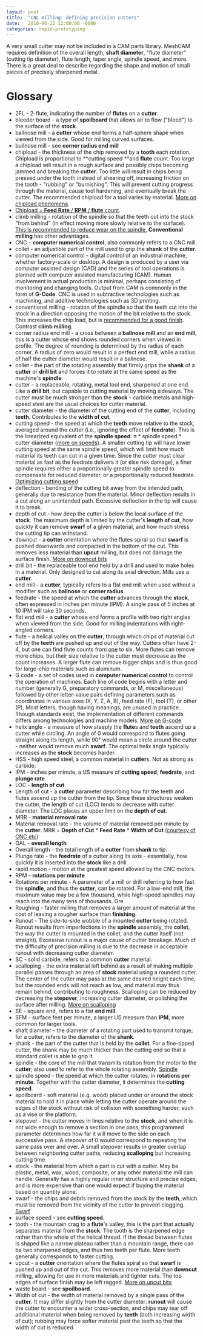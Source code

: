 ```yaml
---
layout: post
title:  "CNC milling: defining precision cutters"
date:   2016-06-22 12:00:00 -0600
categories: rapid-prototyping
---
```

A very small cutter may not be included in a CAM parts library. MeshCAM requires definition of the overall length, **shaft diameter**, "flute diameter" (cutting tip diameter), flute length, taper angle, spindle speed, and more. There is a great deal to describe regarding the shape and motion of small pieces of precisely sharpened metal.
# Glossary
- 2FL - 2-flute, indicating the number of **flutes** on a **cutter**.
- bleeder board - a type of **spoilboard** that allows air to flow ("bleed") to the surface of the **stock**.
- ballnose mill - a **cutter** whose end forms a half-sphere shape when viewed from the side. Good for milling curved surfaces.
- bullnose mill - see **corner radius end mill**
- chipload - the thickness of the chip removed by a **tooth** each rotation. Chipload is proportional to **cutting speed **and **flute** count. Too large a chipload will result in a rough surface and possibly chips becoming jammed and breaking the **cutter**. Too little will result in chips being pressed under the tooth instead of shearing off, increasing friction on the tooth - "rubbing" or "burnishing". This will prevent cutting progress through the material, cause tool hardening, and eventually break the cutter. The recommended chipload for a tool varies by material. [More on chipload phenomena](http://www.cnccookbook.com/CCCNCMillFeedsSpeedsBasics2.htm).
 - [Chipload = **Feed Rate** / **RPM** / **flute** count](https://www.onsrud.com/xdoc/feedspeeds).
- climb milling - rotation of the spindle so that the teeth cut into the stock "from behind" (in effect moving more slowly relative to the surface). [This is recommended to reduce wear on the spindle.](http://www.cnccookbook.com/CCCNCMillFeedsSpeedsClimbConventional.htm) **Conventional milling** has other advantages.
- CNC - **computer numerical control**, also commonly refers to a CNC mill.
- collet - an adjustible part of the mill used to grip the **shank** of the **cutter**.
- computer numerical control - digital control of an industrial machine, whether factory-scale or desktop. A design is produced by a user via computer assisted design (CAD) and the series of tool operations is planned with computer assisted manufacturing (CAM). Human involvement in actual production is minimal, perhaps consisting of monitoring and changing tools. Output from CAM is commonly in the form of **G-Code**. CNC is used in subtractive technologies such as machining, and additive technologies such as 3D printing.
- conventional milling - rotation of the spindle so that the teeth cut into the stock in a direction opposing the motion of the bit relative to the stock. This increases the chip load, but is [recommended for a good finish](http://www.cnccookbook.com/CCCNCMillFeedsSpeedsClimbConventional.htm). Contrast **climb milling**.
- corner radius end mill - a cross between a **ballnose mill** and an **end mill**, this is a cutter whose end shows rounded corners when viewed in profile. The degree of rounding is determined by the radius of each corner. A radius of zero would result in a perfect end mill, while a radius of half the cutter diameter would result in a ballnose.
- collet - the part of the rotating assembly that firmly grips the **shank** of a **cutter** or **drill bit** and forces it to rotate at the same speed as the machine's **spindle**.
- cutter - a replaceable, rotating, metal tool end, sharpened at one end. Like a **drill bit**, but capable to cutting material by moving sideways. The cutter must be much stronger than the **stock** - carbide metals and high-speed steel are the usual choices for cutter material.
- cutter diameter - the diameter of the cutting end of the **cutter**, including **teeth**. Contributes to the **width of cut**.
- cutting speed - the speed at which the **teeth** move relative to the stock, averaged around the cutter (i.e., ignoring the effect of **feedrate**). This is the linearized equivalent of the **spindle speed**: π * spindle speed * cutter diameter ([more on speeds](https://en.wikipedia.org/wiki/Speeds_and_feeds)). A smaller cutting tip will have lower cutting speed at the same spindle speed, which will limit how much material its teeth can cut in a given time. Since the cutter must clear material as fast as the feedrate delivers it (or else risk damage), a finer spindle requires either a proportionally greater spindle speed to compensate for reduced diameter, or a proportionally reduced feedrate. [Optimizing cutting speed](http://www.cnccookbook.com/CCCNCMillFeedsSpeedsBasics.htm)
- deflection - bending of the cutting bit away from the intended path, generally due to resistance from the material. Minor deflection results in a cut along an unintended path. Excessive deflection in the tip will cause it to break.
- depth of cut - how deep the cutter is below the local surface of the **stock**. The maximum depth is limited by the cutter's **length of cut**, how quickly it can remove **swarf** of a given material, and how much stress the cutting tip can withstand.
- downcut - a **cutter** orientation where the flutes spiral so that **swarf** is pushed downwards and compacted in the bottom of the cut. This removes less material than **upcut** milling, but does not damage the surface finish. [More on downcut bits](http://hobbymilling.com/up-cut-vs-down-cut-router-bits/)
- drill bit - the replaceable tool end held by a drill and used to make holes in a material. Only designed to cut along its axial direction. Mills use a **cutter**.
- end mill - a **cutter**, typically refers to a flat end mill when used without a modifier such as **ballnose** or **corner radius**.
- feedrate - the speed at which the **cutter** advances through the **stock**, often expressed in inches per minute (IPM). A single pass of 5 inches at 10 IPM will take 30 seconds.
- flat end mill - a **cutter** whose end forms a profile with two right angles when viewed from the side. Good for milling indentations with right-angled corners.
- flute - a helical valley on the **cutter**, through which chips of material cut off by the **teeth** are pushed up and out of the way. Cutters often have 2-4, but one can find flute counts from [one](http://blog.cnccookbook.com/2012/12/23/why-use-a-single-flute-end-mill/) to six. More flutes can remove more chips, but their size relative to the cutter must decrease as the count increases. A larger flute can remove bigger chips and is thus good for large-chip materials such as aluminum.
- G code - a set of codes used in **computer numerical control** to control the operation of machines. Each line of code begins with a letter and number (generally G, preparatory commands, or M, miscellaneous) followed by other letter-value pairs defining parameters such as coordinates in various axes (X, Y, Z, A, B), feed rate (F), tool (T), or other (P). Most letters, though having meanings, are unused in practice. Though standards exist, the implementation of different commands differs among technologies and machine models. [More on G-code](https://en.wikipedia.org/wiki/G-code)
- helix angle - a measure of how steeply the **flute**s and **teeth** ascend up a cutter while circling. An angle of 0 would correspond to flutes going straight along its length, while 90° would mean a circle around the cutter - neither would remove much **swarf**. The optimal helix angle typically increases as the **stock** becomes harder.
- HSS - high speed steel, a common material in **cutter**s. Not as strong as carbide.
- IPM - inches per minute, a US measure of **cutting speed**, **feedrate**, and **plunge rate**.
- LOC - **length of cut**
- Length of cut - a **cutter** parameter describing how far the teeth and flutes ascend up the cutter from the tip. Since these structures weaken the cutter, the length of cut (LOC) tends to decrease with cutter diameter. The LOC places an upper limit on the **depth of cut**.
- MRR - **material removal rate**
- Material removal rate - the volume of material removed per minute by the **cutter**. MRR = **Depth of Cut** * **Feed Rate** * **Width of Cut** ([courtesy of CNC etc](http://cadem.com/cncetc/cnc-milling-turning-material-removal-rate/))
- OAL - **overall length**
- Overall length - the total length of a **cutter** from **shank** to tip.
- Plunge rate - the **feedrate** of a cutter along its axis - essentially, how quickly it is inserted into the **stock** like a drill.
- rapid motion - motion at the greatest speed allowed by the CNC motors.
- RPM - **rotations per minute**
- Rotations per minute - A parameter of a mill or drill referring to how fast the **spindle**, and thus the **cutter**, can be rotated. For a low-end mill, the maximum value may be a few thousand, while high-speed spindles may reach into the many tens of thousands. Gre
- Roughing - faster milling that removes a larger amount of material at the cost of leaving a rougher surface than **finishing**.
- Runout - The side-to-side wobble of a mounted **cutter** being rotated. Runout results from imperfections in the **spindle** assembly, the **collet**, the way the cutter is mounted in the collet, and the cutter itself (not straight). Excessive runout is a major cause of cutter breakage. Much of the difficulty of precision milling is due to the decrease in acceptable runout with decreasing cutter diameter.
- SC - solid carbide, refers to a common **cutter** material.
- scalloping - the extra material left behind as a result of making multiple parallel passes through an area of **stock** material using a rounded cutter. The center of the cutter may pass at the same desired height each time, but the rounded ends will not reach as low, and material may thus remain behind, contributing to roughness. Scalloping can be reduced by decreasing the **stepover**, increasing cutter diameter, or polishing the surface after milling. [More on scalloping](http://www.cnccookbook.com/CCCNCMillFeedsSpeedsStepover.htm)
- SE - square end, refers to a flat **end mill**.
- SFM - surface feet per minute, a larger US measure than **IPM**, more common for larger tools.
- shaft diameter - the diameter of a rotating part used to transmit torque; for a cutter, refers to the diameter of the **shank**.
- shank - the part of the cutter that is held by the **collet**. For a fine-tipped cutter, the shank may be much thicker than the cutting end so that a standard collet is able to grip it.
- spindle - the core of the mill that transmits rotation from the motor to the **cutter**; also used to refer to the whole rotating assembly. [Spindle](https://en.wikipedia.org/wiki/Spindle_(tool))
- spindle speed - the speed at which the cutter rotates, in **rotations per minute**. Together with the cutter diameter, it determines the **cutting speed**.
- spoilboard - soft material (e.g. wood) placed under or around the stock material to hold it in place while letting the cutter operate around the edges of the stock without risk of collision with something harder, such as a vise or the platform.
- stepover - the cutter moves in lines relative to the **stock**, and when it is not wide enough to remove a section in one pass, this programmed parameter determines how far it will move to the side on each successive pass. A stepover of 0 would correspond to repeating the same pass over and over. A small stepover results in greater overlap between neighboring cutter paths, reducing **scalloping** but increasing cutting time.
- stock - the material from which a part is cut with a cutter. May be plastic, metal, wax, wood, composite, or any other material the mill can handle. Generally has a highly regular inner structure and precise edges, and is more expensive than one would expect if buying the material based on quantity alone.
- swarf - the chips and debris removed from the stock by the **teeth**, which must be removed from the vicinity of the cutter to prevent clogging. [Swarf](https://en.wikipedia.org/wiki/Swarf)
- surface speed - see **cutting speed**.
- tooth - the mountain crag to a **flute**'s valley, this is the part that actually separates material from the **stock**. The tooth is the sharpened edge rather than the whole of the helical thread. If the thread between flutes is shaped like a narrow plateau rather than a mountain range, there can be two sharpened edges, and thus two teeth per flute. More teeth generally corresponds to faster cutting.
- upcut - a **cutter** orientation where the flutes spiral so that **swarf** is pushed up and out of the cut. This removes more material than **downcut** milling, allowing for use in more materials and tighter cuts. The top edges of surface finish may be left ragged. [More on upcut bits](http://hobbymilling.com/up-cut-vs-down-cut-router-bits/)
- waste board - see **spoilboard**.
- Width of cut - the width of material removed by a single pass of the **cutter**. It may differ slightly from the cutter diameter: **runout** will cause the cutter to encounter a wider cross-section, and chips may tear off additional material when being removed by **teeth** (both increasing width of cut); rubbing may force softer material past the teeth so that the width of cut is reduced.
